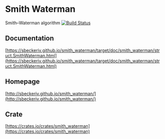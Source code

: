 # Smith Waterman
Smith–Waterman algorithm
[![Build
Status](https://travis-ci.org/sbeckeriv/smith_waterman.svg?branch=master)](https://travis-ci.org/sbeckeriv/smith_waterman)

## Documentation
[https://sbeckeriv.github.io/smith_waterman/target/doc/smith_waterman/struct.SmithWaterman.html](https://sbeckeriv.github.io/smith_waterman/target/doc/smith_waterman/struct.SmithWaterman.html)


## Homepage
[http://sbeckeriv.github.io/smith_waterman/](http://sbeckeriv.github.io/smith_waterman/)


## Crate
[https://crates.io/crates/smith_waterman](https://crates.io/crates/smith_waterman)

